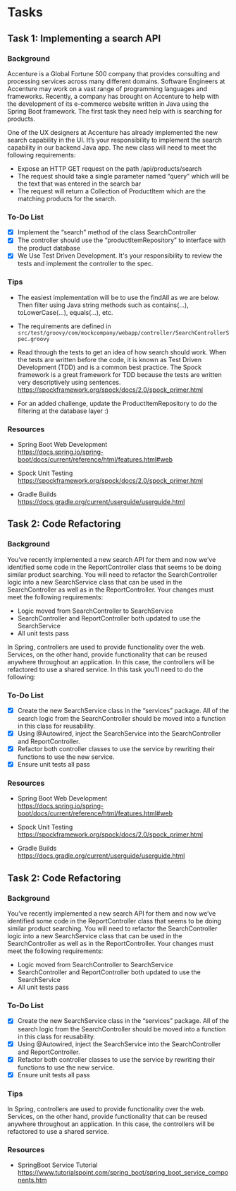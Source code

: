 # Tasks
## Task 1: Implementing a search API
### Background
Accenture is a Global Fortune 500 company that provides consulting and processing services across many different domains. Software Engineers at Accenture may work on a vast range of programming languages and frameworks. Recently, a company has brought on Accenture to help with the development of its e-commerce website written in Java using the Spring Boot framework. The first task they need help with is searching for products.

One of the UX designers at Accenture has already implemented the new search capability in the UI. It’s your responsibility to implement the search capability in our backend Java app. The new class will need to meet the following requirements:

- Expose an HTTP GET request on the path /api/products/search
- The request should take a single parameter named “query” which will be the text that was entered in the search bar
- The request will return a Collection of ProductItem which are the matching products for the search.

### To-Do List
- [x] Implement the “search” method of the class SearchController
- [x] The controller should use the “productItemRepository” to interface with the product database
- [x] We Use Test Driven Development. It's your responsibility to review the tests and implement the controller to the spec.

### Tips
- The easiest implementation will be to use the findAll as we are below. Then filter using Java string methods such as contains(...), toLowerCase(...), equals(...), etc.  

- The requirements are defined in `src/test/groovy/com/mockcompany/webapp/controller/SearchControllerSpec.groovy`  

- Read through the tests to get an idea of how search should work.  When the tests are written before the code, it is known as Test Driven Development (TDD) and is a common best practice. The Spock framework is a great framework for TDD because the tests are written very descriptively using sentences.  
https://spockframework.org/spock/docs/2.0/spock_primer.html

- For an added challenge, update the ProductItemRepository to do the filtering at the database layer :)

### Resources
- Spring Boot Web Development  
https://docs.spring.io/spring-boot/docs/current/reference/html/features.html#web
 
- Spock Unit Testing  
https://spockframework.org/spock/docs/2.0/spock_primer.html

- Gradle Builds  
https://docs.gradle.org/current/userguide/userguide.html

## Task 2: Code Refactoring
### Background
You’ve recently implemented a new search API for them and now we’ve identified some code in the ReportController class that seems to be doing similar product searching. You will need to refactor the SearchController logic into a new SearchService class that can be used in the SearchController as well as in the ReportController. Your changes must meet the following requirements:

- Logic moved from SearchController to SearchService
- SearchController and ReportController both updated to use the SearchService
- All unit tests pass

In Spring, controllers are used to provide functionality over the web. Services, on the other hand, provide functionality that can be reused anywhere throughout an application. In this case, the controllers will be refactored to use a shared service. In this task you’ll need to do the following:

### To-Do List
- [x] Create the new SearchService class in the “services” package. All of the search logic from the SearchController should be moved into a function in this class for reusability. 
- [x] Using @Autowired, inject the SearchService into the SearchController and ReportController.
- [x] Refactor both controller classes to use the service by rewriting their functions to use the new service.
- [x] Ensure unit tests all pass

### Resources
- Spring Boot Web Development  
https://docs.spring.io/spring-boot/docs/current/reference/html/features.html#web
 
- Spock Unit Testing  
https://spockframework.org/spock/docs/2.0/spock_primer.html

- Gradle Builds  
https://docs.gradle.org/current/userguide/userguide.html

## Task 2: Code Refactoring
### Background
You’ve recently implemented a new search API for them and now we’ve identified some code in the ReportController class that seems to be doing similar product searching. You will need to refactor the SearchController logic into a new SearchService class that can be used in the SearchController as well as in the ReportController. Your changes must meet the following requirements:

- Logic moved from SearchController to SearchService
- SearchController and ReportController both updated to use the SearchService
- All unit tests pass

### To-Do List
- [x] Create the new SearchService class in the “services” package. All of the search logic from the SearchController should be moved into a function in this class for reusability. 
- [x] Using @Autowired, inject the SearchService into the SearchController and ReportController.
- [x] Refactor both controller classes to use the service by rewriting their functions to use the new service.
- [x] Ensure unit tests all pass

### Tips
In Spring, controllers are used to provide functionality over the web. Services, on the other hand, provide functionality that can be reused anywhere throughout an application. In this case, the controllers will be refactored to use a shared service. 

### Resources
-  SpringBoot Service Tutorial  
https://www.tutorialspoint.com/spring_boot/spring_boot_service_components.htm
